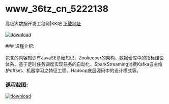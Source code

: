 # www_36tz_cn_5222138
高级大数据开发工程师|KK吧
[下载地址](http://www.36tz.cn/article/5222138 "下载地址")
<br/></br>[![download](http://36tz.cn/muke_img/2021_12_1-70.png "下载地址")](http://www.36tz.cn/article/5222138 "下载地址")
<br/></br>### 课程介绍:<br/></br>包含的内容知识有JavaSE基础知识、Zookeeper的架构、数据仓库中的指标建设体系、基于定时任务调度实现任务的自动化、SparkStreaming消费Kafka自主维护offset、机器学习之特征工程、Hadoop底层源码中的设计模式等。

### 课程截图:
[![download](http://36tz.cn/muke_img/2021_12_2-37.png "下载地址")](http://www.36tz.cn/article/5222138 "下载地址")
